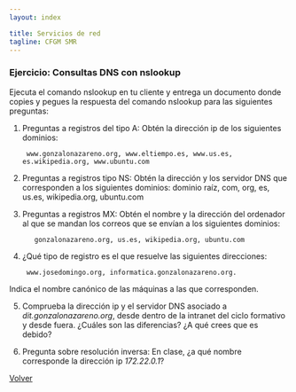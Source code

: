 ```yaml
---
layout: index

title: Servicios de red 
tagline: CFGM SMR
---
```

### Ejercicio: Consultas DNS con nslookup

Ejecuta el comando nslookup en tu cliente y entrega un documento donde copies y pegues la respuesta del comando nslookup para las siguientes preguntas:

1) Preguntas a registros del tipo A: Obtén la dirección ip de los siguientes dominios:

        www.gonzalonazareno.org, www.eltiempo.es, www.us.es, es.wikipedia.org, www.ubuntu.com


2) Preguntas a registros tipo NS: Obtén la dirección y los servidor DNS que corresponden a los siguientes dominios: dominio raíz, com, org, es, us.es, wikipedia.org, ubuntu.com

3) Preguntas a registros MX: Obtén el nombre y la dirección del ordenador al que se mandan los correos que se envían a los siguientes dominios: 

          gonzalonazareno.org, us.es, wikipedia.org, ubuntu.com

4) ¿Qué tipo de registro es el que resuelve las siguientes direcciones: 
         
        www.josedomingo.org, informatica.gonzalonazareno.org. 

Indica el nombre canónico de las máquinas a las que corresponden.

5) Comprueba la dirección ip y el servidor DNS asociado a *dit.gonzalonazareno.org*, desde dentro de la intranet del ciclo formativo y desde fuera. ¿Cuáles son las diferencias? ¿A qué crees que es debido?

6) Pregunta sobre resolución inversa: En clase, ¿a qué nombre corresponde la dirección ip *172.22.0.1*?

[Volver](index)

